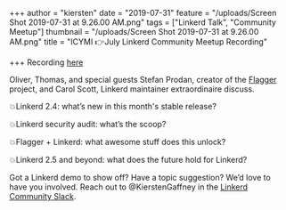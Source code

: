 +++
author = "kiersten"
date = "2019-07-31"
feature = "/uploads/Screen Shot 2019-07-31 at 9.26.00 AM.png"
tags = ["Linkerd Talk", "Community Meetup"]
thumbnail = "/uploads/Screen Shot 2019-07-31 at 9.26.00 AM.png"
title = "ICYMI 👉July Linkerd Community Meetup Recording"

+++
Recording [here](https://www.crowdcast.io/e/linkerd-online-community-3/1)

Oliver, Thomas, and special guests Stefan Prodan, creator of the [Flagger](https://buoyant.apms5.com/anywhere/m?s=buoyant&m=s_e0a90b64-f205-452b-b521-350ae1bd48fb&u=e1jq4wvfdtfmah9k8n0m2dj45n24cghn5mu46ha65mw38gj45mvmah9g8mt44ghg68w32&r2=d1u78w3k78qjytv9ehm7arhecdqpubvqcngqctbqdxt6pwtfctp62tv7cnt0&n=1) project, and Carol Scott, Linkerd maintainer extraordinaire discuss.

💥Linkerd 2.4: what’s new in this month's stable release?

💥Linkerd security audit: what’s the scoop?

💥Flagger + Linkerd: what awesome stuff does this unlock?

💥Linkerd 2.5 and beyond: what does the future hold for Linkerd?

Got a Linkerd demo to show off? Have a topic suggestion? We’d love to have you involved. Reach out to @KierstenGaffney in the [Linkerd Community Slack](https://buoyant.apms5.com/anywhere/m?s=buoyant&m=s_e0a90b64-f205-452b-b521-350ae1bd48fb&u=e1jq4wvfdtfmah9k8n0m2dj45n24cghn5mu46ha65mw38gj45mvmah9g8mt44ghg68w32&r2=d1u78w3k78qjywvcc5hppbkcd5q6ptbjcgq6jvr&n=3).